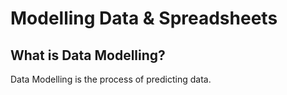 # Modelling Data & Spreadsheets 
## What is Data Modelling?
Data Modelling is the process of predicting data.
